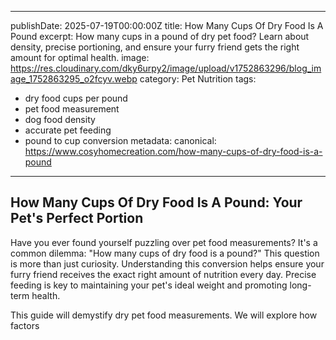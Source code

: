 
---
publishDate: 2025-07-19T00:00:00Z
title: How Many Cups Of Dry Food Is A Pound
excerpt: How many cups in a pound of dry pet food? Learn about density, precise portioning, and ensure your furry friend gets the right amount for optimal health.
image: https://res.cloudinary.com/dky6urpy2/image/upload/v1752863296/blog_image_1752863295_o2fcyv.webp
category: Pet Nutrition
tags:
  - dry food cups per pound
  - pet food measurement
  - dog food density
  - accurate pet feeding
  - pound to cup conversion
metadata:
  canonical: https://www.cosyhomecreation.com/how-many-cups-of-dry-food-is-a-pound
---

## How Many Cups Of Dry Food Is A Pound: Your Pet's Perfect Portion

Have you ever found yourself puzzling over pet food measurements? It's a common dilemma: "How many cups of dry food is a pound?" This question is more than just curiosity. Understanding this conversion helps ensure your furry friend receives the exact right amount of nutrition every day. Precise feeding is key to maintaining your pet's ideal weight and promoting long-term health.

This guide will demystify dry pet food measurements. We will explore how factors